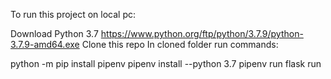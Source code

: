 To run this project on local pc:

Download Python 3.7 https://www.python.org/ftp/python/3.7.9/python-3.7.9-amd64.exe
Clone this repo
In cloned folder run commands:

python -m pip install pipenv
pipenv install --python 3.7
pipenv run flask run
